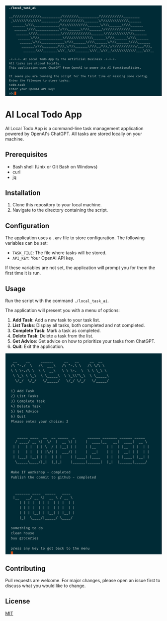 ![intro image](./assets/image0.png)

# AI Local Todo App

AI Local Todo App is a command-line task management application powered by OpenAI's ChatGPT. All tasks are stored locally on your machine.

## Prerequisites

- Bash shell (Unix or Git Bash on Windows)
- curl
- jq

## Installation

1. Clone this repository to your local machine.
2. Navigate to the directory containing the script.

## Configuration

The application uses a `.env` file to store configuration. The following variables can be set:

- `TASK_FILE`: The file where tasks will be stored.
- `API_KEY`: Your OpenAI API key.

If these variables are not set, the application will prompt you for them the first time it is run.

## Usage

Run the script with the command `./local_task_ai`.

The application will present you with a menu of options:

1. **Add Task**: Add a new task to your task list.
2. **List Tasks**: Display all tasks, both completed and not completed.
3. **Complete Task**: Mark a task as completed.
4. **Delete Task**: Delete a task from the list.
5. **Get Advice**: Get advice on how to prioritize your tasks from ChatGPT.
6. **Quit**: Exit the application.

![menu example](./assets/image1.png)

## Contributing

Pull requests are welcome. For major changes, please open an issue first to discuss what you would like to change.

## License

[MIT](./LICENSE)